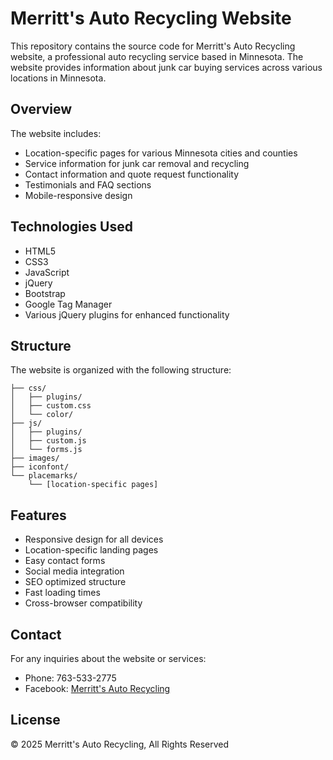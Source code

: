 # Merritt's Auto Recycling Website

This repository contains the source code for Merritt's Auto Recycling website, a professional auto recycling service based in Minnesota. The website provides information about junk car buying services across various locations in Minnesota.

## Overview

The website includes:
- Location-specific pages for various Minnesota cities and counties
- Service information for junk car removal and recycling
- Contact information and quote request functionality
- Testimonials and FAQ sections
- Mobile-responsive design

## Technologies Used

- HTML5
- CSS3
- JavaScript
- jQuery
- Bootstrap
- Google Tag Manager
- Various jQuery plugins for enhanced functionality

## Structure

The website is organized with the following structure:

```
├── css/
│   ├── plugins/
│   ├── custom.css
│   └── color/
├── js/
│   ├── plugins/
│   ├── custom.js
│   └── forms.js
├── images/
├── iconfont/
└── placemarks/
    └── [location-specific pages]
```

## Features

- Responsive design for all devices
- Location-specific landing pages
- Easy contact forms
- Social media integration
- SEO optimized structure
- Fast loading times
- Cross-browser compatibility

## Contact

For any inquiries about the website or services:
- Phone: 763-533-2775
- Facebook: [Merritt's Auto Recycling](https://www.facebook.com/profile.php?id=61565403974405&sk=about/)

## License

© 2025 Merritt's Auto Recycling, All Rights Reserved
